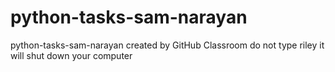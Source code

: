 # python-tasks-sam-narayan
python-tasks-sam-narayan created by GitHub Classroom
do not type riley it will shut down your computer
